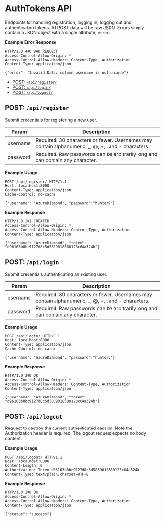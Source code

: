 # AuthTokens API

Endpoints for handling registration, logging in, logging out and authentication tokens. All POST data will be raw JSON. Errors simply contain a JSON object with a single attribute, `error`.

**Example Error Response**

```
HTTP/1.0 400 BAD REQUEST
Access-Control-Allow-Origin: *
Access-Control-Allow-Headers: Content-Type, Authorization
Content-Type: application/json

{"error": "Invalid Data: column username is not unique"}
```


- [POST: `/api/register/`](#post-apiregister)
- [POST: `/api/login/`](#post-apilogin)
- [POST: `/api/logout/`](#post-apilogout)

## POST: `/api/register`

Submit credentials for registering a new user.

Param    | Description
-------- | ----------------
username | Required. 30 characters or fewer. Usernames may contain alphanumeric, _, @, +, . and - characters.
password | Required. Raw passwords can be arbitrarily long and can contain any character.

**Example Usage**

```
POST /api/register/ HTTP/1.1
Host: localhost:8000
Content-Type: application/json
Cache-Control: no-cache

{"username": "AzureDiamond", "password":"hunter2"}
```

**Example Response**

```
HTTP/1.0 201 CREATED
Access-Control-Allow-Origin: *
Access-Control-Allow-Headers: Content-Type, Authorization
Content-Type: application/json

{"username": "AzureDiamond", "token": "d96163b8bc9127d8c5d5839018580123c64a324b"}
```


## POST: `/api/login`

Submit credentials authenticating an existing user.

Param    | Description
-------- | ----------------
username | Required. 30 characters or fewer. Usernames may contain alphanumeric, _, @, +, . and - characters.
password | Required. Raw passwords can be arbitrarily long and can contain any character.

**Example Usage**

```
POST /api/login/ HTTP/1.1
Host: localhost:8000
Content-Type: application/json
Cache-Control: no-cache

{"username": "AzureDiamond", "password":"hunter2"}
```

**Example Response**

```
HTTP/1.0 200 OK
Access-Control-Allow-Origin: *
Access-Control-Allow-Headers: Content-Type, Authorization
Content-Type: application/json

{"username": "AzureDiamond", "token": "d96163b8bc9127d8c5d5839018580123c64a324b"}
```


## POST: `/api/logout`

Request to destroy the current authenticated session. Note the Authorization header is required. The logout request expects no body content.

**Example Usage**

```
POST /api/logout/ HTTP/1.1
Host: localhost:8000
Content-Length: 0
Authorization: Token d96163b8bc9127d8c5d5839018580123c64a324b
Content-Type: text/plain;charset=UTF-8

```

**Example Response**

```
HTTP/1.0 200 OK
Access-Control-Allow-Origin: *
Access-Control-Allow-Headers: Content-Type, Authorization
Content-Type: application/json

{"status": "success"}
```







